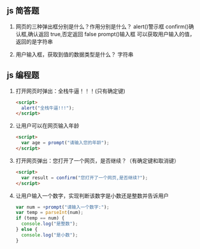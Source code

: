 ## js 简答题

1.  网页的三种弹出框分别是什么？作用分别是什么？
    alert()警示框 confirm()确认框,确认返回 true,否定返回 false prompt()输入框 可以获取用户输入的值，返回的是字符串

2.  用户输入框，获取到值的数据类型是什么？
    字符串

## js 编程题

1. 打开网页时弹出：全栈牛逼！！！(只有确定键)

   ```html
   <script>
     alert("全栈牛逼!!!");
   </script>
   ```

2. 让用户可以在网页输入年龄

   ```html
   <script>
     var age = prompt("请输入您的年龄");
   </script>
   ```

3. 打开网页弹出：您打开了一个网页，是否继续？（有确定键和取消键）

   ```html
   <script>
     var result = confirm("您打开了一个网页,是否继续?");
   </script>
   ```

4. 让用户输入一个数字，实现判断该数字是小数还是整数并告诉用户

   ```js
   var num = +prompt("请输入一个数字:");
   var temp = parseInt(num);
   if (temp == num) {
     console.log("是整数");
   } else {
     console.log("是小数");
   }
   ```
